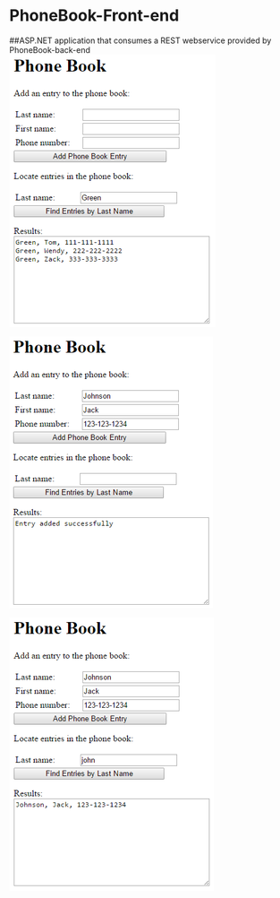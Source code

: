 # PhoneBook-Front-end
##ASP.NET application that consumes a REST webservice provided by PhoneBook-back-end
![ss](ss2.png)

![ss](ss3.png)

![ss](ss4.png)
